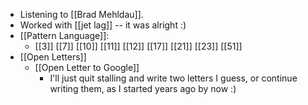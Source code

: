 - Listening to [[Brad Mehldau]].
- Worked with [[jet lag]] -- it was alright :)
- [[Pattern Language]]:
  - [[3]] [[7]] [[10]] [[11]] [[12]] [[17]] [[21]] [[23]] [[51]]
- [[Open Letters]]
  - [[Open Letter to Google]]
    - I'll just quit stalling and write two letters I guess, or continue writing them, as I started years ago by now :)